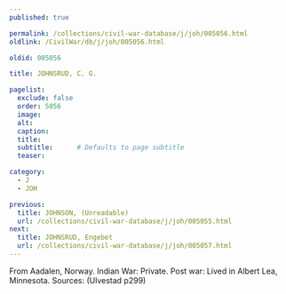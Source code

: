 ```yaml
---
published: true

permalink: /collections/civil-war-database/j/joh/005056.html
oldlink: /CivilWar/db/j/joh/005056.html

oldid: 005056

title: JOHNSRUD, C. G.

pagelist:
  exclude: false
  order: 5056
  image: 
  alt:
  caption:
  title:
  subtitle:      # Defaults to page subtitle
  teaser:

category: 
  - J 
  - JOH

previous:
  title: JOHNSON, (Unreadable)
  url: /collections/civil-war-database/j/joh/005055.html  
next:
  title: JOHNSRUD, Engebet
  url: /collections/civil-war-database/j/joh/005057.html   
---
```

From Aadalen, Norway. Indian War: Private. Post war: Lived in Albert Lea, Minnesota. Sources: (Ulvestad p299)
